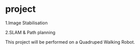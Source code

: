 # project

1.Image Stabilisation

2.SLAM & Path planning

This project will be performed on a Quadruped Walking Robot. 
